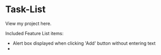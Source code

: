 # Task-List

View my project here.

Included Feature List items:
  - Alert box displayed when clicking 'Add' button without entering text
  - 
